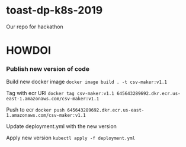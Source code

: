 # toast-dp-k8s-2019
Our repo for hackathon



# HOWDOI

### Publish new version of code
Build new docker image
`docker image build . -t csv-maker:v1.1`

Tag with ecr URI
`docker tag csv-maker:v1.1 645643289692.dkr.ecr.us-east-1.amazonaws.com/csv-maker:v1.1`

Push to ecr
`docker push 645643289692.dkr.ecr.us-east-1.amazonaws.com/csv-maker:v1.1`

Update deployment.yml with the new version

Apply new version
`kubectl apply -f deployment.yml`